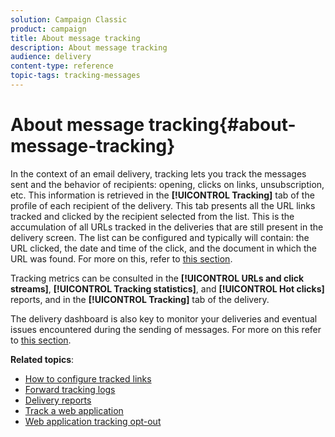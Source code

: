 ```yaml
---
solution: Campaign Classic
product: campaign
title: About message tracking
description: About message tracking
audience: delivery
content-type: reference
topic-tags: tracking-messages
---
```


# About message tracking{#about-message-tracking}

In the context of an email delivery, tracking lets you track the messages sent and the behavior of recipients: opening, clicks on links, unsubscription, etc. This information is retrieved in the **[!UICONTROL Tracking]** tab of the profile of each recipient of the delivery. This tab presents all the URL links tracked and clicked by the recipient selected from the list. This is the accumulation of all URLs tracked in the deliveries that are still present in the delivery screen. The list can be configured and typically will contain: the URL clicked, the date and time of the click, and the document in which the URL was found. For more on this, refer to [this section](../../platform/using/editing-a-profile.md#tracking-tab).

Tracking metrics can be consulted in the **[!UICONTROL URLs and click streams]**, **[!UICONTROL Tracking statistics]**, and **[!UICONTROL Hot clicks]** reports, and in the **[!UICONTROL Tracking]** tab of the delivery.

The delivery dashboard is also key to monitor your deliveries and eventual issues encountered during the sending of messages. For more on this refer to [this section](../../delivery/using/delivery-dashboard.md).

**Related topics**:

* [How to configure tracked links](../../delivery/using/how-to-configure-tracked-links.md)
* [Forward tracking logs](../../production/using/tracking-logs-issues.md)
* [Delivery reports](../../reporting/using/delivery-reports.md)
* [Track a web application](../../web/using/tracking-a-web-application.md)
* [Web application tracking opt-out](../../web/using/web-application-tracking-opt-out.md)
